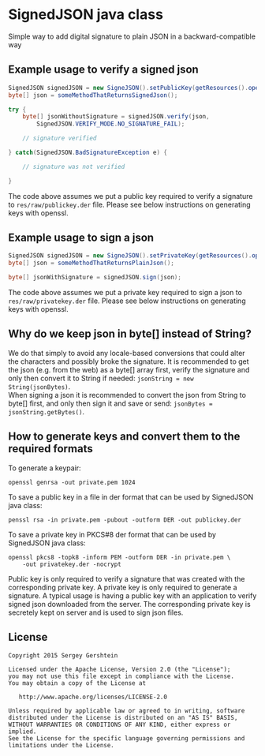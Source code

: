 # SignedJSON java class
Simple way to add digital signature to plain JSON in a backward-compatible way 

## Example usage to verify a signed json
```java
SignedJSON signedJSON = new SigneJSON().setPublicKey(getResources().openRawResource(R.raw.publickey));
byte[] json = someMethodThatReturnsSignedJson(); 

try {
	byte[] jsonWithoutSignature = signedJSON.verify(json,
		SignedJSON.VERIFY_MODE.NO_SIGNATURE_FAIL);

	// signature verified	

} catch(SignedJSON.BadSignatureException e) {

	// signature was not verified

}

```
The code above assumes we put a public key required to verify a signature to `res/raw/publickey.der` file.  Please see below instructions on generating keys with openssl. 

## Example usage to sign a json
```java
SignedJSON signedJSON = new SigneJSON().setPrivateKey(getResources().openRawResource(R.raw.privatekey));
byte[] json = someMethodThatReturnsPlainJson(); 

byte[] jsonWithSignature = signedJSON.sign(json);
```
The code above assumes we put a private key required to sign a json to `res/raw/privatekey.der` file.  Please see below instructions on generating keys with openssl. 

## Why do we keep json in byte[] instead of String?
We do that simply to avoid any locale-based conversions that could alter the characters and possibly broke the signature. It is recommended to get the json (e.g. from the web) as a byte[] array first, verify the signature and only then convert it to String if needed: `jsonString = new String(jsonBytes)`.  
When signing a json it is recommended to convert the json from String to byte[] first, and only then sign it and save or send: `jsonBytes = jsonString.getBytes()`.

## How to generate keys and convert them to the required formats 
To generate a keypair:
```
openssl genrsa -out private.pem 1024
```
To save a public key in a file in der format that can be used by SignedJSON java class:
```
penssl rsa -in private.pem -pubout -outform DER -out publickey.der
```
To save a private key in PKCS#8 der format that can be used by SignedJSON java class:
```
openssl pkcs8 -topk8 -inform PEM -outform DER -in private.pem \
    -out privatekey.der -nocrypt
```
Public key is only required to verify a signature that was created with the corresponding private key.  A private key is only required to generate a signature. A typical usage is having a public key with an application to verify signed json downloaded from the server.  The corresponding private key is secretely kept on server and is used to sign json files. 

## License

```
Copyright 2015 Sergey Gershtein

Licensed under the Apache License, Version 2.0 (the "License");
you may not use this file except in compliance with the License.
You may obtain a copy of the License at

   http://www.apache.org/licenses/LICENSE-2.0

Unless required by applicable law or agreed to in writing, software
distributed under the License is distributed on an "AS IS" BASIS,
WITHOUT WARRANTIES OR CONDITIONS OF ANY KIND, either express or implied.
See the License for the specific language governing permissions and
limitations under the License.
```
